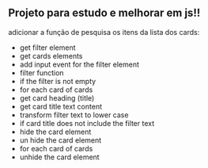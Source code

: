 ## Projeto para estudo e melhorar em js!!

adicionar a função de pesquisa os itens da lista dos cards:

- get filter element
- get cards elements
- add input event for the filter element
- filter function
- if the filter is not empty
- for each card of cards
- get card heading (title)
- get card title text content
- transform filter text to lower case
- if card title does not include the filter text
- hide the card element
- un hide the card element
- for each card of cards
- unhide the card element
